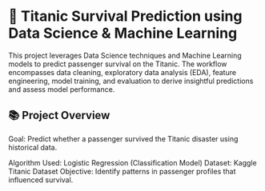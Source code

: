 # **🚢 Titanic Survival Prediction using Data Science & Machine Learning**
 
This project leverages Data Science techniques and Machine Learning models to predict passenger survival on the Titanic. The workflow encompasses data cleaning, exploratory data analysis (EDA), feature engineering, model training, and evaluation to derive insightful predictions and assess model performance.

## **📚 Project Overview**
Goal: Predict whether a passenger survived the Titanic disaster using historical data.

Algorithm Used: Logistic Regression (Classification Model)
Dataset: Kaggle Titanic Dataset
Objective: Identify patterns in passenger profiles that influenced survival.

